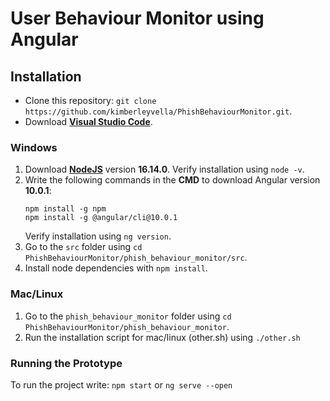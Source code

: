 # User Behaviour Monitor using Angular

## Installation

- Clone this repository: `git clone https://github.com/kimberleyvella/PhishBehaviourMonitor.git`.
- Download **[Visual Studio Code](https://code.visualstudio.com/#alt-downloads)**.

### Windows

1. Download **[NodeJS](https://nodejs.org/download/release/v16.14.0/)** version **16.14.0**.
   Verify installation using `node -v`.
2. Write the following commands in the **CMD** to download Angular version **10.0.1**:
    ```
    npm install -g npm
    npm install -g @angular/cli@10.0.1
    ```
    Verify installation using `ng version`.
3. Go to the `src` folder using
   `cd PhishBehaviourMonitor/phish_behaviour_monitor/src`.
4. Install node dependencies with `npm install`.

### Mac/Linux

1. Go to the `phish_behaviour_monitor` folder using
   `cd PhishBehaviourMonitor/phish_behaviour_monitor`.
2. Run the installation script for mac/linux (other.sh) using `./other.sh`

### Running the Prototype

To run the project write: `npm start` or `ng serve --open`
